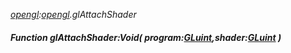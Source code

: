 _[opengl](../../modules/opengl/opengl-module.md):[opengl](../../modules/opengl/opengl-module.md).glAttachShader_
##### Function glAttachShader:Void( program:[GLuint](../../modules/opengl/opengl-gluint.md),shader:[GLuint](../../modules/opengl/opengl-gluint.md) )

